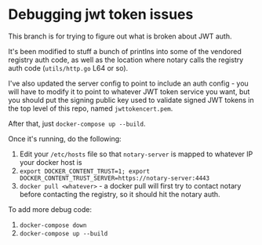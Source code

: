 #  Debugging jwt token issues


This branch is for trying to figure out what is broken about JWT auth.



It's been modified to stuff a bunch of printlns into some of the vendored registry auth code, as well as the location where notary calls the registry auth code (`utils/http.go` L64 or so).

I've also updated the server config to point to include an auth config - you will have to modify it to point to whatever JWT token service you want, but you should put the signing public key used to validate signed JWT tokens in the top level of this repo, named `jwttokencert.pem`.

After that, just `docker-compose up --build`.


Once it's running, do the following:

1.  Edit your `/etc/hosts` file so that `notary-server` is mapped to whatever IP your docker host is
1.  `export DOCKER_CONTENT_TRUST=1; export DOCKER_CONTENT_TRUST_SERVER=https://notary-server:4443`
1.  `docker pull <whatever>` - a docker pull will first try to contact notary before contacting the registry, so it should hit the notary auth.


To add more debug code:
1. `docker-compose down`
1. `docker-compose up --build`
